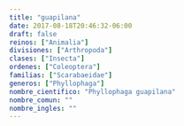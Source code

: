 ```yaml
---
title: "guapilana"
date: 2017-08-18T20:46:32-06:00
draft: false
reinos: ["Animalia"]
divisiones: ["Arthropoda"]
clases: ["Insecta"]
ordenes: ["Coleoptera"]
familias: ["Scarabaeidae"]
generos: ["Phyllophaga"]
nombre_cientifico: "Phyllophaga guapilana"
nombre_comun: ""
nombre_ingles: ""
---
```

